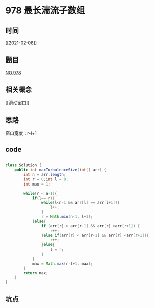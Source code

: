 
# 978 最长湍流子数组
## 时间
[[2021-02-08]]
## 题目
[NO.978](https://leetcode-cn.com/problems/longest-turbulent-subarray/solution/zui-chang-tuan-liu-zi-shu-zu-by-leetcode-t4d8/)
## 相关概念
[[滑动窗口]]

## 思路
窗口宽度：r-l+1

## code
```java

class Solution {
    public int maxTurbulenceSize(int[] arr) {
        int n = arr.length;
        int r = 0;int l = 0;
        int max = 1;

        while(r < n-1){
            if(l== r){
                while(l<n-1 && arr[l] == arr[l+1]){
                    l++;
                }
                r = Math.min(n-1, l+1);
            }else{
                if (arr[r] > arr[r-1] && arr[r] >arr[r+1]) {
                    r++;
                }else if(arr[r] < arr[r-1] && arr[r] <arr[r+1]){
                    r++;
                }else{
                    l = r;
                }
            }
            max = Math.max(r-l+1, max);
        }
        return max;
    }
}

```

## 坑点